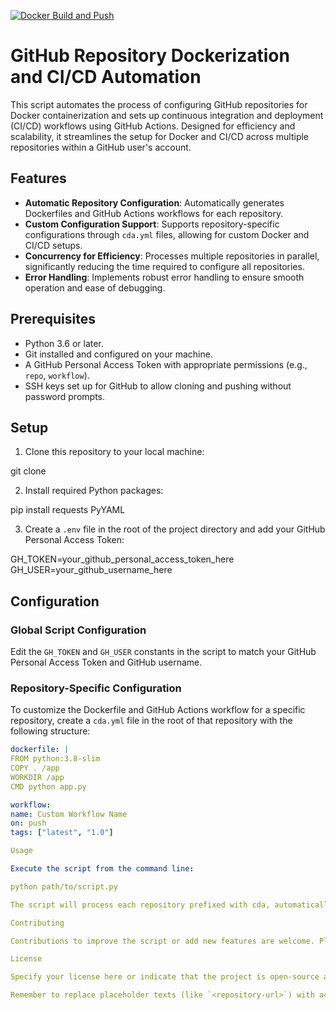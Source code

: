 [![Docker Build and Push](https://github.com/Cdaprod/cda-namespace-mass-containerization/actions/workflows/deploy-main-script.yml/badge.svg)](https://github.com/Cdaprod/cda-namespace-mass-containerization/actions/workflows/deploy-main-script.yml)

# GitHub Repository Dockerization and CI/CD Automation

This script automates the process of configuring GitHub repositories for Docker containerization and sets up continuous integration and deployment (CI/CD) workflows using GitHub Actions. Designed for efficiency and scalability, it streamlines the setup for Docker and CI/CD across multiple repositories within a GitHub user's account.

## Features

- **Automatic Repository Configuration**: Automatically generates Dockerfiles and GitHub Actions workflows for each repository.
- **Custom Configuration Support**: Supports repository-specific configurations through `cda.yml` files, allowing for custom Docker and CI/CD setups.
- **Concurrency for Efficiency**: Processes multiple repositories in parallel, significantly reducing the time required to configure all repositories.
- **Error Handling**: Implements robust error handling to ensure smooth operation and ease of debugging.

## Prerequisites

- Python 3.6 or later.
- Git installed and configured on your machine.
- A GitHub Personal Access Token with appropriate permissions (e.g., `repo`, `workflow`).
- SSH keys set up for GitHub to allow cloning and pushing without password prompts.

## Setup

1. Clone this repository to your local machine:

git clone 

2. Install required Python packages:

pip install requests PyYAML

3. Create a `.env` file in the root of the project directory and add your GitHub Personal Access Token:

GH_TOKEN=your_github_personal_access_token_here
GH_USER=your_github_username_here

## Configuration

### Global Script Configuration

Edit the `GH_TOKEN` and `GH_USER` constants in the script to match your GitHub Personal Access Token and GitHub username.

### Repository-Specific Configuration

To customize the Dockerfile and GitHub Actions workflow for a specific repository, create a `cda.yml` file in the root of that repository with the following structure:

```yaml
dockerfile: |
FROM python:3.8-slim
COPY . /app
WORKDIR /app
CMD python app.py

workflow:
name: Custom Workflow Name
on: push
tags: ["latest", "1.0"]

Usage

Execute the script from the command line:

python path/to/script.py

The script will process each repository prefixed with cda, automatically configuring them for Docker and setting up GitHub Actions workflows based on the global script settings or cda.yml configurations.

Contributing

Contributions to improve the script or add new features are welcome. Please fork the repository and submit a pull request with your changes.

License

Specify your license here or indicate that the project is open-source and available under the MIT License.

Remember to replace placeholder texts (like `<repository-url>`) with actual information relevant to your project. Adjust the `## Configuration`, `## Usage`, and any other sections as necessary to fit your project's specific needs and guidelines.